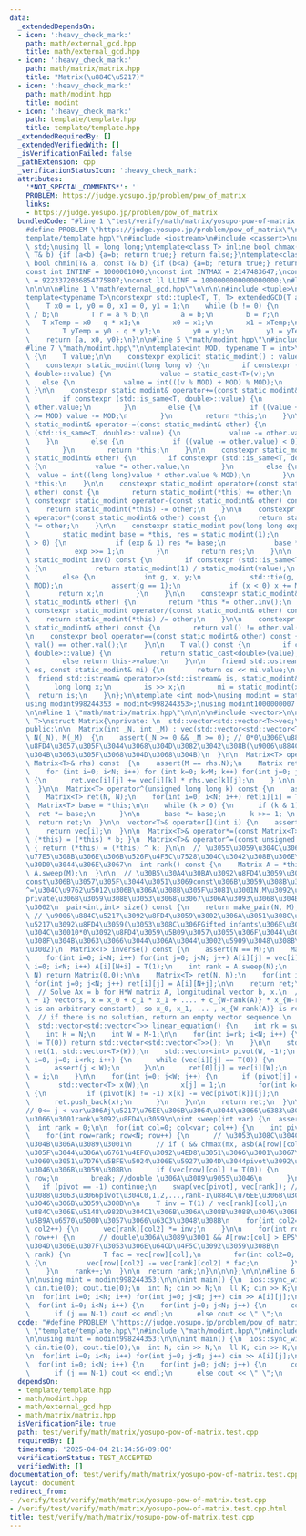 ```yaml
---
data:
  _extendedDependsOn:
  - icon: ':heavy_check_mark:'
    path: math/external_gcd.hpp
    title: math/external_gcd.hpp
  - icon: ':heavy_check_mark:'
    path: math/matrix/matrix.hpp
    title: "Matrix(\u884C\u5217)"
  - icon: ':heavy_check_mark:'
    path: math/modint.hpp
    title: modint
  - icon: ':heavy_check_mark:'
    path: template/template.hpp
    title: template/template.hpp
  _extendedRequiredBy: []
  _extendedVerifiedWith: []
  _isVerificationFailed: false
  _pathExtension: cpp
  _verificationStatusIcon: ':heavy_check_mark:'
  attributes:
    '*NOT_SPECIAL_COMMENTS*': ''
    PROBLEM: https://judge.yosupo.jp/problem/pow_of_matrix
    links:
    - https://judge.yosupo.jp/problem/pow_of_matrix
  bundledCode: "#line 1 \"test/verify/math/matrix/yosupo-pow-of-matrix.test.cpp\"\n\
    #define PROBLEM \"https://judge.yosupo.jp/problem/pow_of_matrix\"\n\n#line 1 \"\
    template/template.hpp\"\n#include <iostream>\n#include <cassert>\nusing namespace\
    \ std;\nusing ll = long long;\ntemplate<class T> inline bool chmax(T& a, const\
    \ T& b) {if (a<b) {a=b; return true;} return false;}\ntemplate<class T> inline\
    \ bool chmin(T& a, const T& b) {if (b<a) {a=b; return true;} return false;}\n\
    const int INTINF = 1000001000;\nconst int INTMAX = 2147483647;\nconst ll LLMAX\
    \ = 9223372036854775807;\nconst ll LLINF = 1000000000000000000;\n#line 1 \"math/modint.hpp\"\
    \n\n\n\n#line 1 \"math/external_gcd.hpp\"\n\n\n\n#include <tuple>\n\n// g,x,y\n\
    template<typename T>\nconstexpr std::tuple<T, T, T> extendedGCD(T a, T b) {\n\
    \    T x0 = 1, y0 = 0, x1 = 0, y1 = 1;\n    while (b != 0) {\n        T q = a\
    \ / b;\n        T r = a % b;\n        a = b;\n        b = r;\n        \n     \
    \   T xTemp = x0 - q * x1;\n        x0 = x1;\n        x1 = xTemp;\n        \n\
    \        T yTemp = y0 - q * y1;\n        y0 = y1;\n        y1 = yTemp;\n    }\n\
    \    return {a, x0, y0};\n}\n\n#line 5 \"math/modint.hpp\"\n#include <type_traits>\n\
    #line 7 \"math/modint.hpp\"\n\ntemplate<int MOD, typename T = int>\nstruct static_modint\
    \ {\n    T value;\n\n    constexpr explicit static_modint() : value(0) {}\n\n\
    \    constexpr static_modint(long long v) {\n        if constexpr (std::is_same<T,\
    \ double>::value) {\n            value = static_cast<T>(v);\n        }\n     \
    \   else {\n            value = int(((v % MOD) + MOD) % MOD);\n        }\n   \
    \ }\n\n    constexpr static_modint& operator+=(const static_modint& other) {\n\
    \        if constexpr (std::is_same<T, double>::value) {\n            value +=\
    \ other.value;\n        }\n        else {\n            if ((value += other.value)\
    \ >= MOD) value -= MOD;\n        }\n        return *this;\n    }\n\n    constexpr\
    \ static_modint& operator-=(const static_modint& other) {\n        if constexpr\
    \ (std::is_same<T, double>::value) {\n            value -= other.value;\n    \
    \    }\n        else {\n            if ((value -= other.value) < 0) value += MOD;\n\
    \        }\n        return *this;\n    }\n\n    constexpr static_modint& operator*=(const\
    \ static_modint& other) {\n        if constexpr (std::is_same<T, double>::value)\
    \ {\n            value *= other.value;\n        }\n        else {\n          \
    \  value = int((long long)value * other.value % MOD);\n        }\n        return\
    \ *this;\n    }\n\n    constexpr static_modint operator+(const static_modint&\
    \ other) const {\n        return static_modint(*this) += other;\n    }\n\n   \
    \ constexpr static_modint operator-(const static_modint& other) const {\n    \
    \    return static_modint(*this) -= other;\n    }\n\n    constexpr static_modint\
    \ operator*(const static_modint& other) const {\n        return static_modint(*this)\
    \ *= other;\n    }\n\n    constexpr static_modint pow(long long exp) const {\n\
    \        static_modint base = *this, res = static_modint(1);\n        while (exp\
    \ > 0) {\n            if (exp & 1) res *= base;\n            base *= base;\n \
    \           exp >>= 1;\n        }\n        return res;\n    }\n\n    constexpr\
    \ static_modint inv() const {\n        if constexpr (std::is_same<T, double>::value)\
    \ {\n            return static_modint(1) / static_modint(value);\n        }\n\
    \        else {\n            int g, x, y;\n            std::tie(g, x, y) = extendedGCD(value,\
    \ MOD);\n            assert(g == 1);\n            if (x < 0) x += MOD;\n     \
    \       return x;\n        }\n    }\n\n    constexpr static_modint& operator/=(const\
    \ static_modint& other) {\n        return *this *= other.inv();\n    }\n\n   \
    \ constexpr static_modint operator/(const static_modint& other) const {\n    \
    \    return static_modint(*this) /= other;\n    }\n\n    constexpr bool operator!=(const\
    \ static_modint& other) const {\n        return val() != other.val();\n    }\n\
    \n    constexpr bool operator==(const static_modint& other) const {\n        return\
    \ val() == other.val();\n    }\n\n    T val() const {\n        if constexpr (std::is_same<T,\
    \ double>::value) {\n            return static_cast<double>(value);\n        }\n\
    \        else return this->value;\n    }\n\n    friend std::ostream& operator<<(std::ostream&\
    \ os, const static_modint& mi) {\n        return os << mi.value;\n    }\n\n  \
    \  friend std::istream& operator>>(std::istream& is, static_modint& mi) {\n  \
    \      long long x;\n        is >> x;\n        mi = static_modint(x);\n      \
    \  return is;\n    }\n};\n\ntemplate <int mod>\nusing modint = static_modint<mod>;\n\
    using modint998244353 = modint<998244353>;\nusing modint1000000007 = modint<1000000007>;\n\
    \n\n#line 1 \"math/matrix/matrix.hpp\"\n\n\n\n#include <vector>\n\ntemplate <class\
    \ T>\nstruct Matrix{\nprivate: \n  std::vector<std::vector<T>>vec;\n  int N, M;\n\
    public:\n\n  Matrix(int _N, int _M) : vec(std::vector<std::vector<T>>(_N, std::vector<T>(_M))),\
    \ N(_N), M(_M)  {\n    assert(_N >= 0 && _M >= 0); // 0*0\u306E\u884C\u5217\u3092\
    \u8FD4\u3057\u305F\u3044\u3068\u304D\u3082\u3042\u308B(\u9006\u884C\u5217\u306A\
    \u304B\u3063\u305F\u3068\u304D\u3068\u304B)\n  }\n\n  Matrix<T> operator*(const\
    \ Matrix<T>& rhs) const  {\n    assert(M == rhs.N);\n    Matrix ret(N,rhs.M);\n\
    \    for (int i=0; i<N; i++) for (int k=0; k<M; k++) for(int j=0; j<rhs.M; j++)\
    \ {\n      ret.vec[i][j] += vec[i][k] * rhs.vec[k][j];\n    } \n\n    return ret;\n\
    \  }\n\n  Matrix<T> operator^(unsigned long long k) const {\n    assert(N == M);\n\
    \    Matrix<T> ret(N, N);\n    for(int i=0; i<N; i++) ret[i][i] = T(1);\n\n  \
    \  Matrix<T> base = *this;\n\n    while (k > 0) {\n      if (k & 1) {\n      \
    \  ret *= base;\n      }\n\n      base *= base;\n      k >>= 1; \n    }\n\n  \
    \  return ret;\n  }\n\n  vector<T>& operator[](int i) {\n    assert(i < N);\n\
    \    return vec[i];\n  }\n\n  Matrix<T>& operator*=(const Matrix<T>& b) { return\
    \ (*this) = (*this) * b; }\n  Matrix<T>& operator^=(const unsigned long long k)\
    \ { return (*this) = (*this) ^ k; }\n\n  // \u3055\u3059\u304C\u306Brank\u3092\
    \u77E5\u308B\u306E\u306B\u526F\u4F5C\u7528\u304C\u3042\u308B\u306E\u306F\u30E4\
    \u30D0\u3044\u306E\u3067\n  int rank() const {\n    Matrix A = *this;\n    return\
    \ A.sweep(M);\n  }\n\n  // \u30B5\u30A4\u30BA\u3092\u8FD4\u3059\u3002N,M\u3092\
    const\u306B\u3057\u305F\u3044\u3051\u3069const\u306B\u3059\u308B\u3068*=\u3084\
    ^=\u304C\u9762\u5012\u306B\u306A\u308B\u305F\u3081\u3001N,M\u3092\u975Econst\u306E\
    private\u306B\u3059\u308B\u3053\u3068\u3067\u306A\u3093\u3068\u304B\u3059\u308B\
    \u3002\n  pair<int,int> size() const {\n    return make_pair(N, M);\n  }\n\n \
    \ // \u9006\u884C\u5217\u3092\u8FD4\u3059\u3002\u306A\u3051\u308C\u30700*0\u884C\
    \u5217\u3092\u8FD4\u3059(\u3053\u308C\u306FGifted infants\u306E\u30DE\u30CD\u3060\
    \u304C\u30010*0\u3092\u8FD4\u3059\u5B09\u3057\u3055\u306F\u3044\u307E\u3044\u3061\
    \u308F\u304B\u3063\u3066\u3044\u306A\u3044\u3002\u5909\u3048\u308B\u304B\u3082\
    \u3002)\n  Matrix<T> inverse() const {\n    assert(N == M);\n    Matrix A(N, 2*N);\n\
    \    for(int i=0; i<N; i++) for(int j=0; j<N; j++) A[i][j] = vec[i][j];\n    for(int\
    \ i=0; i<N; i++) A[i][N+i] = T(1);\n    int rank = A.sweep(N);\n    if (rank <\
    \ N) return Matrix(0,0);\n\n    Matrix<T> ret(N, N);\n    for(int i=0; i<N; i++)\
    \ for(int j=0; j<N; j++) ret[i][j] = A[i][N+j];\n\n    return ret;\n  }  \n\n\
    \  // Solve Ax = b for H*W matrix A, longitudinal vector b, x.\n  // x using {W-rank(A)\
    \ + 1} vectors, x = x_0 + c_1 * x_1 + .... + c_{W-rank(A)} * x_{W-rank(A)} (c\
    \ is an arbitrary constant), so x_0, x_1, ... , x_{W-rank(A)} is returned. \n\
    \  // if there is no solution, return an empty vector sequence.\n  // ref : https://nyaannyaan.github.io/library/matrix/linear-equation.hpp\n\
    \  std::vector<std::vector<T>> linear_equation() {\n    int rk = sweep(M-1);\n\
    \    int H = N;\n    int W = M-1;\n\n    for(int i=rk; i<N; i++) {\n      if (vec[i][W]\
    \ != T(0)) return std::vector<std::vector<T>>(); \n    }\n\n    std::vector<std::vector<T>>\
    \ ret(1, std::vector<T>(W));\n    std::vector<int> pivot(W, -1);\n    for (int\
    \ i=0, j=0; i<rk; i++) {\n      while (vec[i][j] == T(0)) {\n        j++;\n  \
    \      assert(j < W);\n      }\n\n      ret[0][j] = vec[i][W];\n      pivot[j]\
    \ = i;\n    }\n\n    for(int j=0; j<W; j++) {\n      if (pivot[j] == -1) {\n \
    \       std::vector<T> x(W);\n        x[j] = 1;\n        for(int k=0; k<j; k++)\
    \ {\n          if (pivot[k] != -1) x[k] -= vec[pivot[k]][j];\n        }\n\n  \
    \      ret.push_back(x);\n      }\n    }\n\n    return ret;\n  }\n\nprivate:\n\
    // 0<= j < var\u306Aj\u5217\u76EE\u306B\u3064\u3044\u3066\u6383\u304D\u51FA\u3057\
    \u3066\u3001rank\u3092\u8FD4\u3059\n\nint sweep(int var) {\n  assert(var <= M);\n\
    \  int rank = 0;\n\n  for(int col=0; col<var; col++) {\n    int pivot = -1;\n\
    \    for(int row=rank; row<N; row++) {\n      // \u3053\u308C\u304Cdouble\u3068\
    \u304B\u306A\u3089\u3001\n      // if ( && chmax(mx, asb(A[row][col])) ) \u307F\
    \u305F\u3044\u306A\u6761\u4EF6\u3092\u4ED8\u3051\u3066\u3001\u3067\u304D\u308B\
    \u3060\u3051\u7D76\u5BFE\u5024\u306E\u5927\u304D\u3044pivot\u3092\u9078\u3076\u3088\
    \u3046\u306B\u3059\u308B\n      if (vec[row][col] != T(0)) {\n        pivot =\
    \ row;\n        break; //double \u306A\u3089\u9055\u3046\n      }\n    }\n\n \
    \   if (pivot == -1) continue;\n    swap(vec[pivot], vec[rank]); // \u884Cswap\u306B\
    \u3088\u3063\u3066pivot\u304C0,1,2,...,rank-1\u884C\u76EE\u306B\u3042\u308B\u3088\
    \u3046\u306B\u3059\u308B\n\n    T inv = T(1) / vec[rank][col];\n    // pivot\u306E\
    \u884C\u306E\u5148\u982D\u304C1\u306B\u306A\u308B\u3088\u3046\u306B\u884C\u3092\
    \u5B9A\u6570\u500D\u3057\u3066\u63C3\u3048\u308B\n    for(int col2=0; col2<M;\
    \ col2++) {\n      vec[rank][col2] *= inv;\n    }\n\n    for(int row=0; row<N;\
    \ row++) {\n      // double\u306A\u3089\u3001 && A[row:[col] > EPS\u306E\u3068\
    \u304D\u306E\u307F\u3053\u306E\u64CD\u4F5C\u3092\u3059\u308B\n      if (row !=\
    \ rank) {\n        T fac = vec[row][col];\n        for(int col2=0; col2<M; col2++)\
    \ {\n          vec[row][col2] -= vec[rank][col2] * fac;\n        }\n      }\n\
    \    }\n    rank++;\n  }\n\n  return rank;\n}\n\n\n};\n\n\n#line 6 \"test/verify/math/matrix/yosupo-pow-of-matrix.test.cpp\"\
    \n\nusing mint = modint998244353;\n\n\nint main() {\n  ios::sync_with_stdio(0);\
    \ cin.tie(0); cout.tie(0);\n  int N; cin >> N;\n  ll K; cin >> K;\n\n  Matrix<mint>A(N,N);\n\
    \n  for(int i=0; i<N; i++) for(int j=0; j<N; j++) cin >> A[i][j];\n\n  A ^= K;\n\
    \  for(int i=0; i<N; i++) {\n    for(int j=0; j<N; j++) {\n      cout << A[i][j].val();\n\
    \      if (j == N-1) cout << endl;\n      else cout << \" \";\n    }\n  }\n}\n"
  code: "#define PROBLEM \"https://judge.yosupo.jp/problem/pow_of_matrix\"\n\n#include\
    \ \"template/template.hpp\"\n#include \"math/modint.hpp\"\n#include \"math/matrix/matrix.hpp\"\
    \n\nusing mint = modint998244353;\n\n\nint main() {\n  ios::sync_with_stdio(0);\
    \ cin.tie(0); cout.tie(0);\n  int N; cin >> N;\n  ll K; cin >> K;\n\n  Matrix<mint>A(N,N);\n\
    \n  for(int i=0; i<N; i++) for(int j=0; j<N; j++) cin >> A[i][j];\n\n  A ^= K;\n\
    \  for(int i=0; i<N; i++) {\n    for(int j=0; j<N; j++) {\n      cout << A[i][j].val();\n\
    \      if (j == N-1) cout << endl;\n      else cout << \" \";\n    }\n  }\n}\n"
  dependsOn:
  - template/template.hpp
  - math/modint.hpp
  - math/external_gcd.hpp
  - math/matrix/matrix.hpp
  isVerificationFile: true
  path: test/verify/math/matrix/yosupo-pow-of-matrix.test.cpp
  requiredBy: []
  timestamp: '2025-04-04 21:14:56+09:00'
  verificationStatus: TEST_ACCEPTED
  verifiedWith: []
documentation_of: test/verify/math/matrix/yosupo-pow-of-matrix.test.cpp
layout: document
redirect_from:
- /verify/test/verify/math/matrix/yosupo-pow-of-matrix.test.cpp
- /verify/test/verify/math/matrix/yosupo-pow-of-matrix.test.cpp.html
title: test/verify/math/matrix/yosupo-pow-of-matrix.test.cpp
---
```

